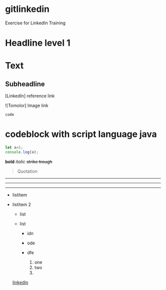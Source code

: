# gitlinkedin
Exercise for LinkedIn Training

# Headline level 1
Text 
=================================
## Subheadline

[LinkedIn] reference link

![Tomolor] Image link

`code`

# codeblock with script language java

```js
let x=5;
console.log(x);
``` 

**bold**
*italic*
~~strike trough~~
> Quotation
---
***
___

- listitem
- listitem 2

  * list
  * list

    - idn
    - ode
    - dfe
   
      1. one
      2. two
      3. 
    
  [linkedin](https://www.linkedin.com)

  
